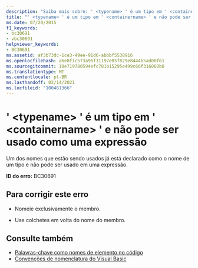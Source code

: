 ```yaml
---
description: "Saiba mais sobre: ' <typename> ' é um tipo em ' <containername> ' e não pode ser usado como uma expressão"
title: "' <typename> ' é um tipo em ' <containername> ' e não pode ser usado como uma expressão"
ms.date: 07/20/2015
f1_keywords:
- bc30691
- vbc30691
helpviewer_keywords:
- BC30691
ms.assetid: af3b73dc-1ce3-49ee-91d6-abbbf5538916
ms.openlocfilehash: a6e8f1c573a96f31197e05f829e8444b5ad00f61
ms.sourcegitcommit: 10e719780594efc781b15295e499c66f316068b8
ms.translationtype: MT
ms.contentlocale: pt-BR
ms.lasthandoff: 02/14/2021
ms.locfileid: "100461366"
---
```

# <a name="typename-is-a-type-in-containername-and-cannot-be-used-as-an-expression"></a>' \<typename> ' é um tipo em ' \<containername> ' e não pode ser usado como uma expressão

Um dos nomes que estão sendo usados já está declarado como o nome de um tipo e não pode ser usado em uma expressão.  
  
 **ID do erro:** BC30691  
  
## <a name="to-correct-this-error"></a>Para corrigir este erro  
  
- Nomeie exclusivamente o membro.  
  
- Use colchetes em volta do nome do membro.  
  
## <a name="see-also"></a>Consulte também

- [Palavras-chave como nomes de elemento no código](../programming-guide/program-structure/keywords-as-element-names-in-code.md)
- [Convenções de nomenclatura do Visual Basic](../programming-guide/program-structure/naming-conventions.md)
